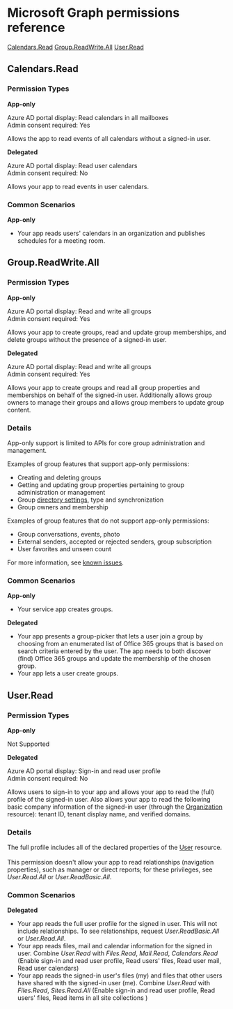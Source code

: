 # Microsoft Graph permissions reference 

[Calendars.Read](#Calendars_Reaad) [Group.ReadWrite.All](#Group_ReaadWrite_All) [User.Read](#User_Reaad)

<a name="Calendars_Reaad"></a>
## Calendars.Read

### Permission Types
**App-only**

Azure AD portal display: Read calendars in all mailboxes<br/>
Admin consent required: Yes

Allows the app to read events of all calendars without a signed-in user. 

**Delegated**

Azure AD portal display: Read user calendars<br/>
Admin consent required: No

Allows your app to read events in user calendars. 

### Common Scenarios
**App-only**

* Your app reads users' calendars in an organization and publishes schedules for a meeting room. 


<a name="Group_ReaadWrite_All"></a>
## Group.ReadWrite.All
### Permission Types
**App-only**

Azure AD portal display: Read and write all groups<br/>
Admin consent required: Yes

Allows your app to create groups, read and update group memberships, and delete groups without the presence of a signed-in user. 

**Delegated**

Azure AD portal display: Read and write all groups<br/>
Admin consent required: Yes

Allows your app to create groups and read all group properties and memberships on behalf of the signed-in user.  Additionally allows group owners to manage their groups and allows group members to update group content. 

### Details

App-only support is limited to APIs for core group administration and management. 

Examples of group features that support app-only permissions: 

* Creating and deleting groups
* Getting and updating group properties pertaining to group administration or management
* Group [directory settings](../api-reference/v1.0/resources/directoryobject.md), type and synchronization
* Group owners and membership


Examples of group features that do not support app-only permissions:

* Group conversations, events, photo
* External senders, accepted or rejected senders, group subscription
* User favorites and unseen count

For more information, see [known issues](../overview/release_notes.md#groups).


### Common Scenarios
**App-only**

* Your service app creates groups. 

**Delegated**

* Your app presents a group-picker that lets a user join a group by choosing from an enumerated list of Office 365 groups that is based on search criteria entered by the user. The app needs to both discover (find) Office 365 groups and update the membership of the chosen group.
* Your app lets a user create groups. 

<a name="User_Read"></a>
## User.Read

### Permission Types
**App-only**

Not Supported

**Delegated**

Azure AD portal display: Sign-in and read user profile<br/>
Admin consent required: No

Allows users to sign-in to your app and allows your app to read the (full) profile of the signed-in user. Also allows your app to read the following basic company information of the signed-in user (through the [Organization](../api-reference/v1.0/resources/organization.md) resource): tenant ID, tenant display name, and verified domains. 

### Details
The full profile includes all of the declared properties of the [User](../api-reference/v1.0/resources/user.md) resource. <br/><br/>This permission doesn't allow your app to read relationships (navigation properties), such as manager or direct reports; for these privileges, see _User.Read.All_ or _User.ReadBasic.All_.

### Common Scenarios
**Delegated**
* Your app reads the full user profile for the signed in user. This will not include relationships. To see relationships, request _User.ReadBasic.All_ or _User.Read.All_.
* Your app reads files, mail and calendar information for the signed in user. Combine _User.Read_ with  _Files.Read_, _Mail.Read_, _Calendars.Read_  (Enable sign-in and read user profile, Read users' files,  Read user mail,  Read user calendars)
* Your app reads  the signed-in user's files (my) and files that other users have shared with the signed-in user (me). Combine  _User.Read_ with  _Files.Read_, _Sites.Read.All_ (Enable sign-in and read user profile, Read users' files,  Read items in all site collections )
